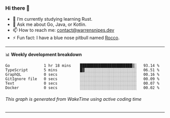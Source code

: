 ### Hi there 👋

- 🌱 I’m currently studying learning Rust.
- 💬 Ask me about Go, Java, or Kotlin.
- 📫 How to reach me: contact@warrensnipes.dev
- ⚡ Fun fact: I have a blue nose pitbull named [Rocco](https://i.imgur.com/iLsSCKu.jpg).

-------

📊 **Weekly development breakdown**
<!--START_SECTION:waka-->

```text
Go               1 hr 18 mins    ███████████████████████▒░   93.14 %
TypeScript       5 mins          █▓░░░░░░░░░░░░░░░░░░░░░░░   06.51 %
GraphQL          0 secs          ░░░░░░░░░░░░░░░░░░░░░░░░░   00.16 %
GitIgnore file   0 secs          ░░░░░░░░░░░░░░░░░░░░░░░░░   00.09 %
Text             0 secs          ░░░░░░░░░░░░░░░░░░░░░░░░░   00.07 %
Docker           0 secs          ░░░░░░░░░░░░░░░░░░░░░░░░░   00.02 %
```

<!--END_SECTION:waka-->
###### *This graph is generated from WakeTime using active coding time*
-------
